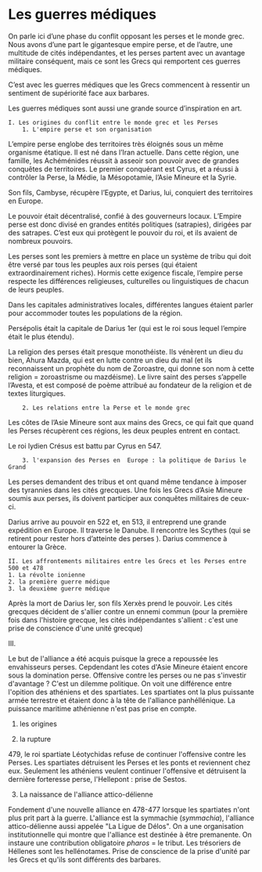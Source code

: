 # Les guerres médiques 

On parle ici d’une phase du conflit opposant les perses et le monde grec. Nous avons d’une part le gigantesque empire perse, et de l’autre, une multitude de cités indépendantes, et les perses partent avec un avantage militaire conséquent, mais ce sont les Grecs qui remportent ces guerres médiques.

C’est avec les guerres médiques que les Grecs commencent à ressentir un sentiment de supériorité face aux barbares.

Les guerres médiques sont aussi une grande source d’inspiration en art.

	I. Les origines du conflit entre le monde grec et les Perses
		1. L'empire perse et son organisation 
		
L’empire perse englobe des territoires très éloignés sous un même organisme étatique. Il est né dans l’Iran actuelle. Dans cette région, une famille, les Achéménides réussit à asseoir son pouvoir avec de grandes conquêtes de territoires. Le premier conquérant est Cyrus, et a réussi à contrôler la Perse, la Médie, la Mésopotamie, l’Asie Mineure et la Syrie.

Son fils, Cambyse, récupère l’Egypte, et Darius, lui, conquiert des territoires en Europe.

Le pouvoir était décentralisé, confié à des gouverneurs locaux. L’Empire perse est donc divisé en grandes entités politiques (satrapies), dirigées par des satrapes. C’est eux qui protègent le pouvoir du roi, et ils avaient de nombreux pouvoirs.

Les perses sont les premiers à mettre en place un système de tribu qui doit être versé par tous les peuples aux rois perses (qui étaient extraordinairement riches). Hormis cette exigence fiscale, l’empire perse respecte les différences religieuses, culturelles ou linguistiques de chacun de leurs peuples.

Dans les capitales administratives locales, différentes langues étaient parler pour accommoder toutes les populations de la région.

Persépolis était la capitale de Darius 1er (qui est le roi sous lequel l’empire était le plus étendu).

La religion des perses était presque monothéiste. Ils vénèrent un dieu du bien, Ahura Mazda, qui est en lutte contre un dieu du mal (et ils reconnaissent un prophète du nom de Zoroastre, qui donne son nom à cette religion = zoroastrisme ou mazdéisme). Le livre saint des perses s’appelle l’Avesta, et est composé de poème attribué au fondateur de la religion et de textes liturgiques.

		2. Les relations entre la Perse et le monde grec 
	
Les côtes de l’Asie Mineure sont aux mains des Grecs, ce qui fait que quand les Perses récupèrent ces régions, les deux peuples entrent en contact. 

Le roi lydien Crésus est battu par Cyrus en 547.
		
		3. l'expansion des Perses en  Europe : la politique de Darius le Grand

Les perses demandent des tribus et ont quand même tendance à imposer des tyrannies dans les cités grecques. Une fois les Grecs d’Asie Mineure soumis aux perses, ils doivent participer aux conquêtes militaires de ceux-ci.

Darius arrive au pouvoir en 522 et, en 513, il entreprend une grande expédition en Europe. Il traverse le Danube. Il rencontre les Scythes (qui se retirent pour rester hors d’atteinte des perses ). Darius commence à entourer la Grèce.

	II. Les affrontements militaires entre les Grecs et les Perses entre 500 et 478
	1. La révolte ionienne 
	2. la première guerre médique 
	3. la deuxième guerre médique 
	
Après la mort de Darius Ier, son fils Xerxès prend le pouvoir. Les cités grecques décident de s'allier contre un ennemi commun (pour la première fois dans l'histoire grecque, les cités indépendantes s'allient : c'est une prise de conscience d'une unité grecque)

III. 

Le but de l'alliance a été acquis puisque la grece a repoussée les envahisseurs perses. Cepdendant les cotes d'Asie Mineure étaient encore sous la domination perse. Offensive contre les perses ou ne pas s'investir d'avantage ? C'est un dilemme politique. On voit une différence entre l'opition des athéniens et des spartiates. Les spartiates ont la plus puissante armée terrestre et étaient donc à la tête de l'alliance panhéllénique. La puissance maritime athénienne n'est pas prise en compte. 
1) les origines 

2) la rupture 

479, le roi spartiate Léotychidas refuse de continuer l'offensive contre les Perses. Les spartiates détruisent les Perses et les ponts et reviennent chez eux. Seulement les athéniens veulent continuer l'offensive et détruisent la dernière forteresse perse, l'Hellepont : prise de Sestos. 

3. La naissance de l'alliance attico-délienne 

Fondement d'une  nouvelle alliance en 478-477 lorsque les spartiates n'ont plus prit part à la guerre. L'alliance est la symmachie (*symmachia*), l'alliance attico-délienne aussi appelée "La Ligue de Délos". 
On a une organisation institutionnelle qui montre que l'alliance est destinée à être premanente. On instaure une contribution obligatoire *pharos* = le tribut. Les trésoriers de Héllenes sont les hellénotames. Prise de conscience de la prise d'unité par les Grecs et qu'ils sont différents des barbares. 
